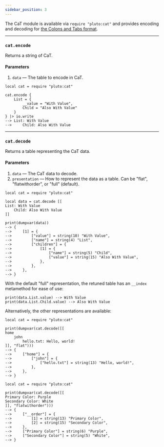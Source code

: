 ```yaml
---
sidebar_position: 3
---
```

The CaT module is available via `require "pluto:cat"` and provides encoding and decoding for [the Colons and Tabs format](https://docs.soup.do/user/cat).

---
### `cat.encode`
Returns a string of CaT.
#### Parameters
1. `data` — The table to encode in CaT.
```pluto
local cat = require "pluto:cat"

cat.encode {
    List = {
        __value = "With Value",
        Child = "Also With Value"
    }
} |> io.write
--> List: With Value
-->     Child: Also With Value
```

---
### `cat.decode`
Returns a table representing the CaT data.
#### Parameters
1. `data` — The CaT data to decode.
2. `presentation` — How to represent the data as a table. Can be "flat", "flatwithorder", or "full" (default).

```pluto
local cat = require "pluto:cat"

local data = cat.decode [[
List: With Value
    Child: Also With Value
]]

print(dumpvar(data))
--> {
-->     [1] = {
-->         ["value"] = string(10) "With Value",
-->         ["name"] = string(4) "List",
-->         ["children"] = {
-->             [1] = {
-->                 ["name"] = string(5) "Child",
-->                 ["value"] = string(15) "Also With Value",
-->             },
-->         },
-->     },
--> }
```

With the default "full" representation, the retuned table has an `__index` metamethod for ease of use:

```pluto
print(data.List.value) --> With Value
print(data.List.Child.value) --> Also With Value
```

Alternatively, the other representations are available:
```pluto
local cat = require "pluto:cat"

print(dumpvar(cat.decode([[
home
    john
        hello.txt: Hello, world!
]], "flat")))
--> {
-->     ["home"] = {
-->         ["john"] = {
-->             ["hello.txt"] = string(13) "Hello, world!",
-->         },
-->     },
--> }
```
```pluto
local cat = require "pluto:cat"

print(dumpvar(cat.decode([[
Primary Color: Purple
Secondary Color: White
]], "flatwithorder")))
--> {
-->     ["__order"] = {
-->         [1] = string(13) "Primary Color",
-->         [2] = string(15) "Secondary Color",
-->     },
-->     ["Primary Color"] = string(6) "Purple",
-->     ["Secondary Color"] = string(5) "White",
--> }
```
